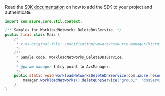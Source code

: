 Read the [SDK documentation](https://github.com/Azure/azure-sdk-for-java/blob/azure-resourcemanager-avs_1.0.0-beta.3/sdk/avs/azure-resourcemanager-avs/README.md) on how to add the SDK to your project and authenticate.

```java
import com.azure.core.util.Context;

/** Samples for WorkloadNetworks DeleteDnsService. */
public final class Main {
    /*
     * x-ms-original-file: specification/vmware/resource-manager/Microsoft.AVS/stable/2021-12-01/examples/WorkloadNetworks_DeleteDnsServices.json
     */
    /**
     * Sample code: WorkloadNetworks_DeleteDnsService.
     *
     * @param manager Entry point to AvsManager.
     */
    public static void workloadNetworksDeleteDnsService(com.azure.resourcemanager.avs.AvsManager manager) {
        manager.workloadNetworks().deleteDnsService("group1", "dnsService1", "cloud1", Context.NONE);
    }
}
```
